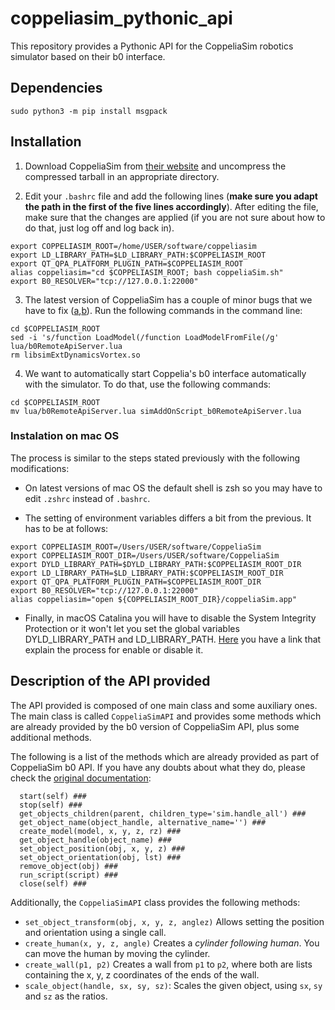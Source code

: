 # coppeliasim_pythonic_api

This repository provides a Pythonic API for the CoppeliaSim robotics simulator based on their b0 interface.

## Dependencies

```sudo python3 -m pip install msgpack```

## Installation

1. Download CoppeliaSim from [their website](https://www.coppeliarobotics.com/ubuntuVersions) and uncompress the compressed tarball in an appropriate directory.

2. Edit your `.bashrc` file and add the following lines (**make sure you adapt the path in the first of the five lines accordingly**).
After editing the file, make sure that the changes are applied (if you are not sure about how to do that, just log off and log back in).
```
export COPPELIASIM_ROOT=/home/USER/software/coppeliasim
export LD_LIBRARY_PATH=$LD_LIBRARY_PATH:$COPPELIASIM_ROOT
export QT_QPA_PLATFORM_PLUGIN_PATH=$COPPELIASIM_ROOT
alias coppeliasim="cd $COPPELIASIM_ROOT; bash coppeliaSim.sh"
export B0_RESOLVER="tcp://127.0.0.1:22000"
```
3. The latest version of CoppeliaSim has a couple of minor bugs that we have to fix ([a](https://forum.coppeliarobotics.com/viewtopic.php?f=5&t=8387),[b](https://forum.coppeliarobotics.com/viewtopic.php?t=8378)).
Run the following commands in the command line:
```
cd $COPPELIASIM_ROOT
sed -i 's/function LoadModel(/function LoadModelFromFile(/g' lua/b0RemoteApiServer.lua
rm libsimExtDynamicsVortex.so
```

4. We want to automatically start Coppelia's b0 interface automatically with the simulator.
To do that, use the following commands:
```
cd $COPPELIASIM_ROOT
mv lua/b0RemoteApiServer.lua simAddOnScript_b0RemoteApiServer.lua
```
### Instalation on mac OS

The process is similar to the steps stated previously with the following modifications:

* On latest versions of mac OS the default shell is zsh so you may have to edit `.zshrc` instead of `.bashrc`.

* The setting of environment variables differs a bit from the previous. It has to be at follows:

```
export COPPELIASIM_ROOT=/Users/USER/software/CoppeliaSim
export COPPELIASIM_ROOT_DIR=/Users/USER/software/CoppeliaSim
export DYLD_LIBRARY_PATH=$DYLD_LIBRARY_PATH:$COPPELIASIM_ROOT_DIR
export LD_LIBRARY_PATH=$LD_LIBRARY_PATH:$COPPELIASIM_ROOT_DIR
export QT_QPA_PLATFORM_PLUGIN_PATH=$COPPELIASIM_ROOT_DIR
export B0_RESOLVER="tcp://127.0.0.1:22000"
alias coppeliasim="open ${COPPELIASIM_ROOT_DIR}/coppeliaSim.app"
```

* Finally, in macOS Catalina you will have to disable the System Integrity Protection or it won't let you set the global variables DYLD_LIBRARY_PATH and LD_LIBRARY_PATH. [Here](https://developer.apple.com/library/archive/documentation/Security/Conceptual/System_Integrity_Protection_Guide/ConfiguringSystemIntegrityProtection/ConfiguringSystemIntegrityProtection.html) you have a link that explain the process for enable or disable it.

## Description of the API provided

The API provided is composed of one main class and some auxiliary ones.
The main class is called `CoppeliaSimAPI` and provides some methods which are already provided by the b0 version of CoppeliaSim API, plus some additional methods.

The following is a list of the methods which are already provided as part of CoppeliaSim b0 API. If you have any doubts about what they do, please check the [original documentation](https://www.coppeliarobotics.com/helpFiles/en/b0RemoteApi-python.htm):
```
  start(self) ###
  stop(self) ###
  get_objects_children(parent, children_type='sim.handle_all') ###
  get_object_name(object_handle, alternative_name='') ###
  create_model(model, x, y, z, rz) ###
  get_object_handle(object_name) ###
  set_object_position(obj, x, y, z) ###
  set_object_orientation(obj, lst) ###
  remove_object(obj) ###
  run_script(script) ###
  close(self) ###
```

Additionally, the `CoppeliaSimAPI` class provides the following methods:

- `set_object_transform(obj, x, y, z, anglez)` Allows setting the position and orientation using a single call.
- `create_human(x, y, z, angle)` Creates a _cylinder following human_. You can move the human by moving the cylinder.
- `create_wall(p1, p2)` Creates a wall from `p1` to `p2`, where both are lists containing the x, y, z coordinates of the ends of the wall.
- `scale_object(handle, sx, sy, sz)`: Scales the given object, using `sx`, `sy` and `sz` as the ratios.

